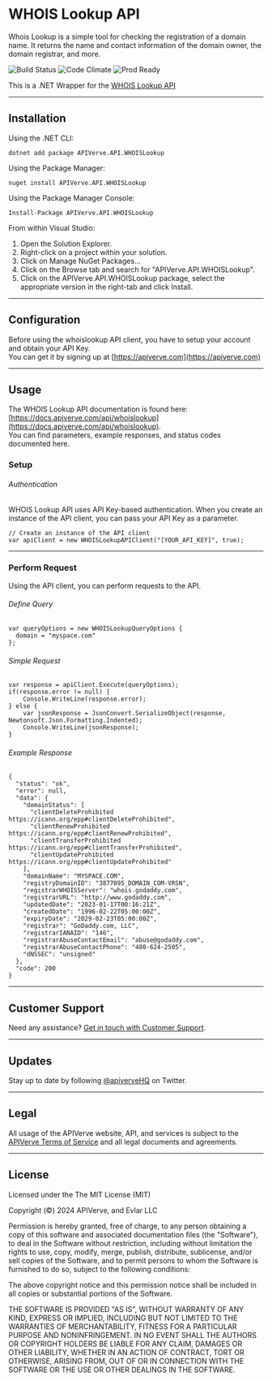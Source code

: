 WHOIS Lookup API
============

Whois Lookup is a simple tool for checking the registration of a domain name. It returns the name and contact information of the domain owner, the domain registrar, and more.

![Build Status](https://img.shields.io/badge/build-passing-green)
![Code Climate](https://img.shields.io/badge/maintainability-B-purple)
![Prod Ready](https://img.shields.io/badge/production-ready-blue)

This is a .NET Wrapper for the [WHOIS Lookup API](https://apiverve.com/marketplace/api/whoislookup)

---

## Installation

Using the .NET CLI:
```
dotnet add package APIVerve.API.WHOISLookup
```

Using the Package Manager:
```
nuget install APIVerve.API.WHOISLookup
```

Using the Package Manager Console:
```
Install-Package APIVerve.API.WHOISLookup
```

From within Visual Studio:

1. Open the Solution Explorer.
2. Right-click on a project within your solution.
3. Click on Manage NuGet Packages...
4. Click on the Browse tab and search for "APIVerve.API.WHOISLookup".
5. Click on the APIVerve.API.WHOISLookup package, select the appropriate version in the right-tab and click Install.


---

## Configuration

Before using the whoislookup API client, you have to setup your account and obtain your API Key.  
You can get it by signing up at [https://apiverve.com](https://apiverve.com)

---

## Usage

The WHOIS Lookup API documentation is found here: [https://docs.apiverve.com/api/whoislookup](https://docs.apiverve.com/api/whoislookup).  
You can find parameters, example responses, and status codes documented here.

### Setup

###### Authentication
WHOIS Lookup API uses API Key-based authentication. When you create an instance of the API client, you can pass your API Key as a parameter.

```
// Create an instance of the API client
var apiClient = new WHOISLookupAPIClient("[YOUR_API_KEY]", true);
```

---


### Perform Request
Using the API client, you can perform requests to the API.

###### Define Query

```
var queryOptions = new WHOISLookupQueryOptions {
  domain = "myspace.com"
};
```

###### Simple Request

```
var response = apiClient.Execute(queryOptions);
if(response.error != null) {
	Console.WriteLine(response.error);
} else {
    var jsonResponse = JsonConvert.SerializeObject(response, Newtonsoft.Json.Formatting.Indented);
    Console.WriteLine(jsonResponse);
}
```

###### Example Response

```
{
  "status": "ok",
  "error": null,
  "data": {
    "domainStatus": [
      "clientDeleteProhibited https://icann.org/epp#clientDeleteProhibited",
      "clientRenewProhibited https://icann.org/epp#clientRenewProhibited",
      "clientTransferProhibited https://icann.org/epp#clientTransferProhibited",
      "clientUpdateProhibited https://icann.org/epp#clientUpdateProhibited"
    ],
    "domainName": "MYSPACE.COM",
    "registryDomainID": "3877095_DOMAIN_COM-VRSN",
    "registrarWHOISServer": "whois.godaddy.com",
    "registrarURL": "http://www.godaddy.com",
    "updatedDate": "2023-01-17T00:16:21Z",
    "createdDate": "1996-02-22T05:00:00Z",
    "expiryDate": "2029-02-23T05:00:00Z",
    "registrar": "GoDaddy.com, LLC",
    "registrarIANAID": "146",
    "registrarAbuseContactEmail": "abuse@godaddy.com",
    "registrarAbuseContactPhone": "480-624-2505",
    "dNSSEC": "unsigned"
  },
  "code": 200
}
```

---

## Customer Support

Need any assistance? [Get in touch with Customer Support](https://apiverve.com/contact).

---

## Updates
Stay up to date by following [@apiverveHQ](https://twitter.com/apiverveHQ) on Twitter.

---

## Legal

All usage of the APIVerve website, API, and services is subject to the [APIVerve Terms of Service](https://apiverve.com/terms) and all legal documents and agreements.

---

## License
Licensed under the The MIT License (MIT)

Copyright (&copy;) 2024 APIVerve, and Evlar LLC

Permission is hereby granted, free of charge, to any person obtaining a copy of this software and associated documentation files (the "Software"), to deal in the Software without restriction, including without limitation the rights to use, copy, modify, merge, publish, distribute, sublicense, and/or sell copies of the Software, and to permit persons to whom the Software is furnished to do so, subject to the following conditions:

The above copyright notice and this permission notice shall be included in all copies or substantial portions of the Software.

THE SOFTWARE IS PROVIDED "AS IS", WITHOUT WARRANTY OF ANY KIND, EXPRESS OR IMPLIED, INCLUDING BUT NOT LIMITED TO THE WARRANTIES OF MERCHANTABILITY, FITNESS FOR A PARTICULAR PURPOSE AND NONINFRINGEMENT. IN NO EVENT SHALL THE AUTHORS OR COPYRIGHT HOLDERS BE LIABLE FOR ANY CLAIM, DAMAGES OR OTHER LIABILITY, WHETHER IN AN ACTION OF CONTRACT, TORT OR OTHERWISE, ARISING FROM, OUT OF OR IN CONNECTION WITH THE SOFTWARE OR THE USE OR OTHER DEALINGS IN THE SOFTWARE.